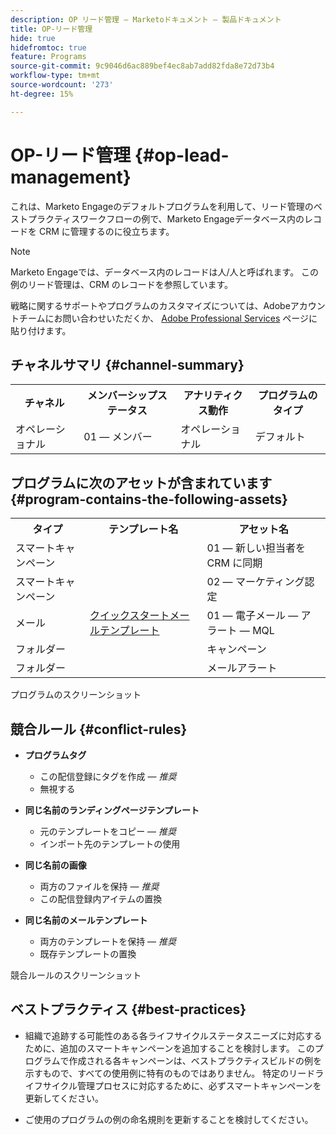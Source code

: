 ```yaml
---
description: OP リード管理 — Marketoドキュメント — 製品ドキュメント
title: OP-リード管理
hide: true
hidefromtoc: true
feature: Programs
source-git-commit: 9c9046d6ac889bef4ec8ab7add82fda8e72d73b4
workflow-type: tm+mt
source-wordcount: '273'
ht-degree: 15%

---
```


# OP-リード管理 {#op-lead-management}

これは、Marketo Engageのデフォルトプログラムを利用して、リード管理のベストプラクティスワークフローの例で、Marketo Engageデータベース内のレコードを CRM に管理するのに役立ちます。

>[!NOTE]
>
>Marketo Engageでは、データベース内のレコードは人/人と呼ばれます。 この例のリード管理は、CRM のレコードを参照しています。

戦略に関するサポートやプログラムのカスタマイズについては、Adobeアカウントチームにお問い合わせいただくか、 [Adobe Professional Services](https://business.adobe.com/customers/consulting-services/main.html) ページに貼り付けます。

## チャネルサマリ {#channel-summary}

<table style="table-layout:auto"> 
 <tbody> 
  <tr> 
   <th>チャネル</th> 
   <th>メンバーシップステータス</th>
   <th>アナリティクス動作</th>
   <th>プログラムのタイプ</th>
  </tr> 
  <tr> 
   <td>オペレーショナル</td> 
   <td>01 — メンバー</td>
   <td>オペレーショナル</td>
   <td>デフォルト</td>
  </tr>
 </tbody> 
</table>

## プログラムに次のアセットが含まれています {#program-contains-the-following-assets}

<table style="table-layout:auto"> 
 <tbody> 
  <tr> 
   <th>タイプ</th> 
   <th>テンプレート名</th>
   <th>アセット名</th>
  </tr> 
  <tr> 
   <td>スマートキャンペーン</td> 
   <td> </td>
   <td>01 — 新しい担当者を CRM に同期</td>
  </tr>
  <tr> 
   <td>スマートキャンペーン</td> 
   <td> </td>
   <td>02 — マーケティング認定</td>
  </tr>
  <tr> 
   <td>メール</td> 
   <td><a href="/help/marketo/product-docs/core-marketo-concepts/programs/program-library/quick-start-email-template.md" target="_blank">クイックスタートメールテンプレート</a></td>
   <td>01 — 電子メール — アラート — MQL</td>
  </tr>
  <tr> 
   <td>フォルダー</td> 
   <td> </td>
   <td>キャンペーン</td>
  </tr>
  <tr> 
   <td>フォルダー</td> 
   <td> </td>
   <td>メールアラート</td>
  </tr>
 </tbody> 
</table>

プログラムのスクリーンショット

## 競合ルール {#conflict-rules}

* **プログラムタグ**
   * この配信登録にタグを作成 — _推奨_
   * 無視する

* **同じ名前のランディングページテンプレート**
   * 元のテンプレートをコピー — _推奨_
   * インポート先のテンプレートの使用

* **同じ名前の画像**
   * 両方のファイルを保持 — _推奨_
   * この配信登録内アイテムの置換

* **同じ名前のメールテンプレート**
   * 両方のテンプレートを保持 — _推奨_
   * 既存テンプレートの置換

競合ルールのスクリーンショット

## ベストプラクティス {#best-practices}

* 組織で追跡する可能性のある各ライフサイクルステータスニーズに対応するために、追加のスマートキャンペーンを追加することを検討します。 このプログラムで作成される各キャンペーンは、ベストプラクティスビルドの例を示すもので、すべての使用例に特有のものではありません。 特定のリードライフサイクル管理プロセスに対応するために、必ずスマートキャンペーンを更新してください。

* ご使用のプログラムの例の命名規則を更新することを検討してください。
